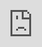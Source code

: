 ```yaml
---
title: Getting Started with Magic and Hyperlambda
description: This tutorial gets you started with Magic and Hyperlambda, helping you install it locally, using either Docker or the source code directly, for then to walk you through how to automatically generate your HTTP API backend wrapping your SQL database.
og_image: "https://raw.githubusercontent.com/polterguy/polterguy.github.io/master/images/og-getting-started.jpg"
---
```


# Getting started with Magic and Hyperlambda

This tutorial covers the following parts of Magic and Hyperlambda.

* How to setup Magic locally in your own development environment using Docker or the code
* How to deploy Magic to your own VPS
* How to update Magic
* How to clone Magic's code
* How to get support for Magic

The easiest way to get started is to [download the docker-compose file](https://github.com/polterguy/magic/releases/download/v10.0.17/docker-compose.yml), assuming you have [Docker](https://www.docker.com/products/docker-desktop)
installed, and then execute the following in a terminal window where you saved the file.

```
docker-compose up
```

When your docker containers have started, open your browser and go to [http://localhost:5555](http://localhost:5555),
use the default connection string for MySQL, choose a root password, crudify your Magic database,
type your name and email address when you generate a key pair, and Magic should work out of the box without
any hassle. If you want to test Magic's CRUD automation capabilities, there's a _"sakila"_ SQL script that you
can execute in the _"SQL"_ menu item to create an example database. In the video below I am illustrating this process.

<div class="video">
<iframe width="560" height="315" style="position:absolute; top:0; left:0; width:100%; height:100%;" src="https://www.youtube.com/embed/wCOcch2r03A" frameborder="0" allow="accelerometer; autoplay; encrypted-media; gyroscope; picture-in-picture" allowfullscreen></iframe>
</div>

If you want to use Magic with Microsoft SQL Server or PostgreSQL you can find recipes for this below.

* [Using Magic with Microsoft SQL Server](/tutorials/sql-server/)
* [Using Magic with PostgreSQL](/tutorials/postgresql/)
* [Using Magic with MySQL](/tutorials/mysql/)

## Download the code

If you can't use Docker, you can also configure your development environment locally on your
development machine using the code directly. If so you will first of all need the following components.

1. [Visual Studio](https://visualstudio.microsoft.com/downloads/) or [VS Code](https://code.visualstudio.com/download) + [DotNet CLI and SDK](https://dotnet.microsoft.com/download)
2. [NodeJS](https://nodejs.org/en/download/)
3. [Angular](https://angular.io/cli)
4. [MySQL](https://dev.mysql.com/downloads/mysql/) or [Microsoft SQL Server](https://www.microsoft.com/en-us/sql-server/sql-server-downloads)
5. [Magic Cloud](https://github.com/polterguy/magic/releases)

## Deploy Magic

To deploy Magic into production you can follow [this recipe](/documentation/magic.deploy/), which
guides you through setting up your VPS server to host Magic.

## Updating Magic

If you're using the docker images, updating Magic is fairly easy, and only requires you to stop Magic
for some few seconds, update the core, and restart your docker containers again. Below is the entire
recipe. Execute the following terminal commands one at the time. Make sure you execute the following
in _the same folder_ as where your main Magic _"docker-compose.yml"_ file is.

```
docker-compose down
docker pull servergardens/magic-frontend
docker pull servergardens/magic-backend
docker-compose up
```

## Cloning Magic

Magic is not one project, it's actually 35+ projects, implying if you clone only Magic,
you'll only get some few hundreds lines of code, while most of its actual code exists in one
of the 35+ satellite projects. Hence, to clone Magic to for instance maintain it, or look at its
code, you'll have to follow [this recipe](/documentation/magic.clone/).

## Support

If you have a support request of private nature, you can send us an
email at [info@aista.com](mailto:info@aista.com). If you want to submit a
feature request or a bug report, you can do such through the project's
[GitHub Issues](https://github.com/polterguy/magic/issues).

* Continue with [Automatically generate a CRUD Web API](/tutorials/database-crud/)
